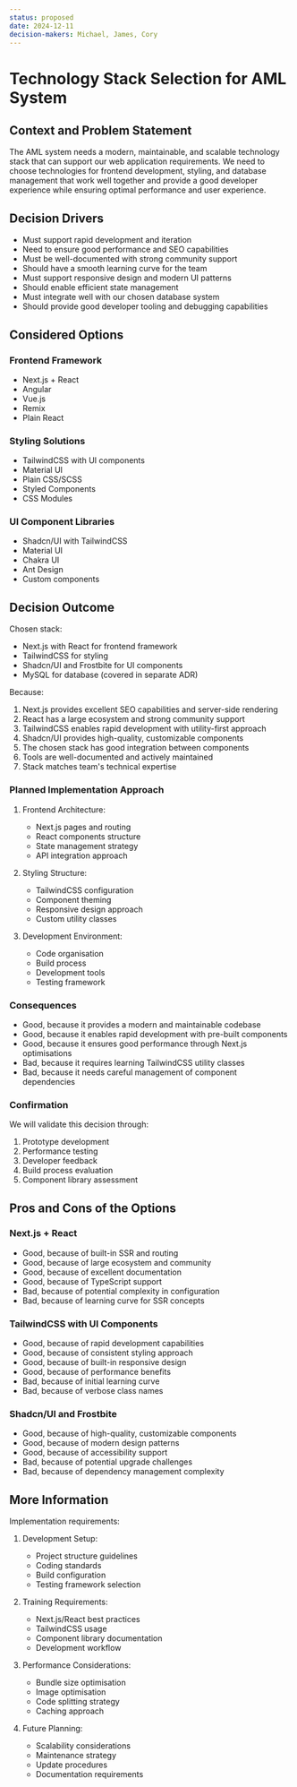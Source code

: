 ```yaml
---
status: proposed
date: 2024-12-11
decision-makers: Michael, James, Cory
---
```


# Technology Stack Selection for AML System

## Context and Problem Statement

The AML system needs a modern, maintainable, and scalable technology stack that can support our web application requirements. We need to choose technologies for frontend development, styling, and database management that work well together and provide a good developer experience while ensuring optimal performance and user experience.

## Decision Drivers

* Must support rapid development and iteration
* Need to ensure good performance and SEO capabilities
* Must be well-documented with strong community support
* Should have a smooth learning curve for the team
* Must support responsive design and modern UI patterns
* Should enable efficient state management
* Must integrate well with our chosen database system
* Should provide good developer tooling and debugging capabilities

## Considered Options

### Frontend Framework

* Next.js + React
* Angular
* Vue.js
* Remix
* Plain React

### Styling Solutions

* TailwindCSS with UI components
* Material UI
* Plain CSS/SCSS
* Styled Components
* CSS Modules

### UI Component Libraries

* Shadcn/UI with TailwindCSS
* Material UI
* Chakra UI
* Ant Design
* Custom components

## Decision Outcome

Chosen stack:

* Next.js with React for frontend framework
* TailwindCSS for styling
* Shadcn/UI and Frostbite for UI components
* MySQL for database (covered in separate ADR)

Because:

1. Next.js provides excellent SEO capabilities and server-side rendering
2. React has a large ecosystem and strong community support
3. TailwindCSS enables rapid development with utility-first approach
4. Shadcn/UI provides high-quality, customizable components
5. The chosen stack has good integration between components
6. Tools are well-documented and actively maintained
7. Stack matches team's technical expertise

### Planned Implementation Approach

1. Frontend Architecture:
   * Next.js pages and routing
   * React components structure
   * State management strategy
   * API integration approach

2. Styling Structure:
   * TailwindCSS configuration
   * Component theming
   * Responsive design approach
   * Custom utility classes

3. Development Environment:
   * Code organisation
   * Build process
   * Development tools
   * Testing framework

### Consequences

* Good, because it provides a modern and maintainable codebase
* Good, because it enables rapid development with pre-built components
* Good, because it ensures good performance through Next.js optimisations
* Bad, because it requires learning TailwindCSS utility classes
* Bad, because it needs careful management of component dependencies

### Confirmation

We will validate this decision through:

1. Prototype development
2. Performance testing
3. Developer feedback
4. Build process evaluation
5. Component library assessment

## Pros and Cons of the Options

### Next.js + React

* Good, because of built-in SSR and routing
* Good, because of large ecosystem and community
* Good, because of excellent documentation
* Good, because of TypeScript support
* Bad, because of potential complexity in configuration
* Bad, because of learning curve for SSR concepts

### TailwindCSS with UI Components

* Good, because of rapid development capabilities
* Good, because of consistent styling approach
* Good, because of built-in responsive design
* Good, because of performance benefits
* Bad, because of initial learning curve
* Bad, because of verbose class names

### Shadcn/UI and Frostbite

* Good, because of high-quality, customizable components
* Good, because of modern design patterns
* Good, because of accessibility support
* Bad, because of potential upgrade challenges
* Bad, because of dependency management complexity

## More Information

Implementation requirements:

1. Development Setup:
   * Project structure guidelines
   * Coding standards
   * Build configuration
   * Testing framework selection

2. Training Requirements:
   * Next.js/React best practices
   * TailwindCSS usage
   * Component library documentation
   * Development workflow

3. Performance Considerations:
   * Bundle size optimisation
   * Image optimisation
   * Code splitting strategy
   * Caching approach

4. Future Planning:
   * Scalability considerations
   * Maintenance strategy
   * Update procedures
   * Documentation requirements
